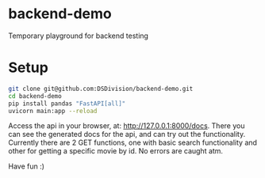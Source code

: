 # backend-demo
Temporary playground for backend testing


# Setup

```bash
git clone git@github.com:DSDivision/backend-demo.git
cd backend-demo
pip install pandas "FastAPI[all]"
uvicorn main:app --reload
```

Access the api in your browser, at: http://127.0.0.1:8000/docs.
There you can see the generated docs for the api, and can try out the functionality.
Currently there are 2 GET functions, one with basic search functionality and other for getting a specific movie by id.
No errors are caught atm.


Have fun :)
